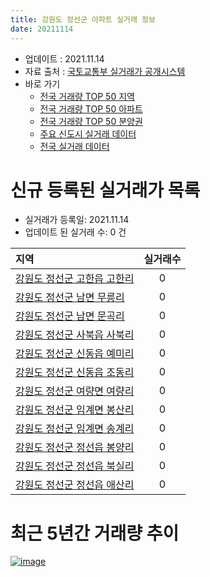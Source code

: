 ```yaml
---
title: 강원도 정선군 아파트 실거래 정보
date: 20211114
---
```


* 업데이트 : 2021.11.14
* 자료 출처 : [국토교통부 실거래가 공개시스템](http://rt.molit.go.kr)
* 바로 가기
    * [전국 거래량 TOP 50 지역](https://apt-info.github.io/apt-trade-info/tr)
    * [전국 거래량 TOP 50 아파트](https://apt-info.github.io/apt-trade-info/ta)
    * [전국 거래량 TOP 50 분양권](https://apt-info.github.io/apt-trade-info/tb)
    * [주요 신도시 실거래 데이터](https://apt-info.github.io/apt-trade-info/newtown)
    * [전국 실거래 데이터](https://apt-info.github.io/apt-trade-info/all)



<script async src="https://pagead2.googlesyndication.com/pagead/js/adsbygoogle.js"></script>
<!-- 기본광고 -->
<ins class="adsbygoogle"
     style="display:block"
     data-ad-client="ca-pub-1142216861245946"
     data-ad-slot="4805727019"
     data-ad-format="auto"
     data-full-width-responsive="true"></ins>
<script>
     (adsbygoogle = window.adsbygoogle || []).push({});
</script>


# 신규 등록된 실거래가 목록

* 실거래가 등록일: 2021.11.14
* 업데이트 된 실거래 수: 0 건


|지역|실거래수|
|:---|:---:|
|[강원도 정선군 고한읍 고한리](https://apt-info.github.io/apt-trade-info/r1450)|0|
|[강원도 정선군 남면 무릉리](https://apt-info.github.io/apt-trade-info/r1452)|0|
|[강원도 정선군 남면 문곡리](https://apt-info.github.io/apt-trade-info/r3169)|0|
|[강원도 정선군 사북읍 사북리](https://apt-info.github.io/apt-trade-info/r1451)|0|
|[강원도 정선군 신동읍 예미리](https://apt-info.github.io/apt-trade-info/r3542)|0|
|[강원도 정선군 신동읍 조동리](https://apt-info.github.io/apt-trade-info/r1455)|0|
|[강원도 정선군 여량면 여량리](https://apt-info.github.io/apt-trade-info/r1457)|0|
|[강원도 정선군 임계면 봉산리](https://apt-info.github.io/apt-trade-info/r1454)|0|
|[강원도 정선군 임계면 송계리](https://apt-info.github.io/apt-trade-info/r1456)|0|
|[강원도 정선군 정선읍 봉양리](https://apt-info.github.io/apt-trade-info/r3015)|0|
|[강원도 정선군 정선읍 북실리](https://apt-info.github.io/apt-trade-info/r1453)|0|
|[강원도 정선군 정선읍 애산리](https://apt-info.github.io/apt-trade-info/r3492)|0|



<script async src="https://pagead2.googlesyndication.com/pagead/js/adsbygoogle.js"></script>
<!-- 기본광고 -->
<ins class="adsbygoogle"
     style="display:block"
     data-ad-client="ca-pub-1142216861245946"
     data-ad-slot="4805727019"
     data-ad-format="auto"
     data-full-width-responsive="true"></ins>
<script>
     (adsbygoogle = window.adsbygoogle || []).push({});
</script>


# 최근 5년간 거래량 추이


<div style="width:100%;">
    <canvas id="deal_progress" height="200"></canvas>
</div>

<script>
new Chart(document.getElementById("deal_progress"), {
    type: 'line',
    data: {
        labels: ['16.01','16.02','16.03','16.04','16.05','16.06','16.07','16.08','16.09','16.10','16.11','16.12','17.01','17.02','17.03','17.04','17.05','17.06','17.07','17.08','17.09','17.10','17.11','17.12','18.01','18.02','18.03','18.04','18.05','18.06','18.07','18.08','18.09','18.10','18.11','18.12','19.01','19.02','19.03','19.04','19.05','19.06','19.07','19.08','19.09','19.10','19.11','19.12','20.01','20.02','20.03','20.04','20.05','20.06','20.07','20.08','20.09','20.10','20.11','20.12','21.01','21.02','21.03','21.04','21.05','21.06','21.07','21.08','21.09','21.10','21.11'],
        datasets: [{
            label: '매매/분양권',
            data: [21,13,26,13,30,19,15,23,20,21,23,11,13,12,24,23,18,23,29,16,18,16,14,6,10,20,22,21,24,21,21,22,19,28,45,20,26,21,21,25,25,17,17,17,16,20,47,11,12,18,16,19,13,21,16,14,21,13,35,14,17,26,19,26,20,19,19,20,21,44,6],
            borderColor: "rgba(66, 133, 243, 1)",
            backgroundColor: "rgba(66, 133, 243, 0.05)",
            borderWidth: 1,
            pointRadius: 0,
            fill: false,
            lineTension: 0
        },{
            label: '전/월세',
            data: [8,9,8,6,13,7,6,2,6,11,5,10,8,10,5,8,8,4,6,4,6,4,4,4,8,13,15,6,8,6,7,4,5,5,11,9,8,15,22,9,12,11,10,13,7,11,4,7,12,10,12,7,7,16,11,6,4,7,9,6,17,9,13,10,7,9,13,9,7,3,1],
            borderColor: "rgba(255, 90, 0, 1)",
            backgroundColor: "rgba(255, 90, 0, 0.05)",
            borderWidth: 1,
            pointRadius: 0,
            fill: false,
            lineTension: 0
        },{
            label: '합계',
            data: [29,22,34,19,43,26,21,25,26,32,28,21,21,22,29,31,26,27,35,20,24,20,18,10,18,33,37,27,32,27,28,26,24,33,56,29,34,36,43,34,37,28,27,30,23,31,51,18,24,28,28,26,20,37,27,20,25,20,44,20,34,35,32,36,27,28,32,29,28,47,7],
            borderColor: "rgba(0, 0, 0, 1)",
            backgroundColor: "rgba(0, 0, 0, 0.03)",
            borderWidth: 0.1,
            pointRadius: 0,
            fill: true,
            lineTension: 0
        }
        ]
    },
    options: {
        responsive: true,
        title: {
            display: false
        },
        tooltips: {
            mode: 'index',
            intersect: false
        },
        hover: {
            mode: 'nearest',
            intersect: true
        },
        scales: {
            xAxes: [{
                display: true,
                scaleLabel: {
                    display: true,
                    labelString: '년/월'
                }
            }],
            yAxes: [{
                display: true,
                ticks: {
                    suggestedMin: 0,
                },
                scaleLabel: {
                    display: true,
                    labelString: '실거래 수'
                }
            }]
        }
    }
});

</script>


[![image](https://apt-info.github.io/images/2020-01-03-apt-trade-info/1024x500.png)](https://play.google.com/store/apps/details?id=com.aptinfo.apttradeinfo)

